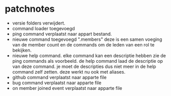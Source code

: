 # patchnotes

- versie folders verwijdert.
- command loader toegevoegd
- ping command verplaatst naar appart bestand.
- nieuwe command toegevoegd ".members" deze is een samen voeging van de member count en de commands om de leden van een rol te bekijken.
- nieuwe help command. elke command kan een descriptie hebben zie de ping commands als voorbeeld. de help command laad de descriptie op van deze command. je moet de descripties dus niet meer in de help command zelf zetten. deze werkt nu ook met aliases.
- github command verplaatst naar apparte file
- bug command verplaatst naar apparte file
- on member joined event verplaatst naar apparte file